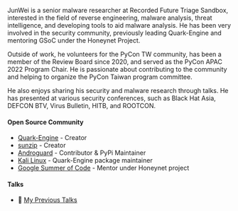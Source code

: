 JunWei is a senior malware researcher at Recorded Future Triage Sandbox, interested in the field of reverse engineering, malware analysis, threat intelligence, and developing tools to aid malware analysis. He has been very involved in the security community, previously leading Quark-Engine and mentoring GSoC under the Honeynet Project.

Outside of work, he volunteers for the PyCon TW community, has been a member of the Review Board since 2020, and served as the PyCon APAC 2022 Program Chair. He is passionate about contributing to the community and helping to organize the PyCon Taiwan program committee.

He also enjoys sharing his security and malware research through talks. He has presented at various security conferences, such as Black Hat Asia, DEFCON BTV, Virus Bulletin, HITB, and ROOTCON.

#### Open Source Community

- [Quark-Engine](https://github.com/quark-engine/quark-engine) - Creator
- [sunzip](https://github.com/twbgc/sunzip) - Creator
- [Androguard](https://github.com/androguard/androguard) - Contributor & PyPi Maintainer
- [Kali Linux](http://pkg.kali.org/pkg/quark-engine) - Quark-Engine package maintainer
- [Google Summer of Code](https://www.honeynet.org/gsoc/gsoc-2021/google-summer-of-code-2021-project-ideas/#quark) - Mentor under Honeynet project

#### Talks

- 🌱 [My Previous Talks](https://github.com/krnick/talks)
